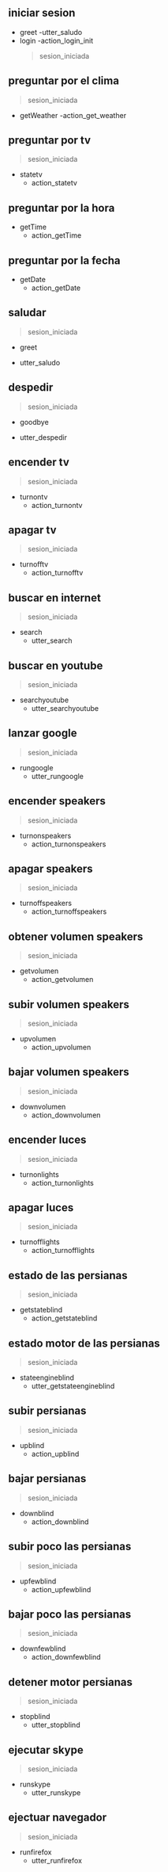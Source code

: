 ## iniciar sesion
* greet
  -utter_saludo
* login
  -action_login_init
  > sesion_iniciada

## preguntar por el clima
> sesion_iniciada
* getWeather
  -action_get_weather

## preguntar por tv
> sesion_iniciada
* statetv
  - action_statetv

## preguntar por la hora
* getTime
  - action_getTime

## preguntar por la fecha
* getDate
  - action_getDate

## saludar
> sesion_iniciada 
* greet 
 - utter_saludo

## despedir
> sesion_iniciada
* goodbye
 - utter_despedir


## encender tv
> sesion_iniciada
* turnontv
  - action_turnontv

## apagar tv
> sesion_iniciada
* turnofftv
  - action_turnofftv

## buscar en internet
> sesion_iniciada
* search
  - utter_search

## buscar en youtube
> sesion_iniciada
* searchyoutube
  - utter_searchyoutube
  
## lanzar google
> sesion_iniciada
* rungoogle
  - utter_rungoogle

## encender speakers
> sesion_iniciada
* turnonspeakers
  - action_turnonspeakers

## apagar speakers
> sesion_iniciada
* turnoffspeakers
  - action_turnoffspeakers  

## obtener volumen speakers
> sesion_iniciada
* getvolumen
  - action_getvolumen

## subir volumen speakers
> sesion_iniciada
* upvolumen
  - action_upvolumen

## bajar volumen speakers
> sesion_iniciada
* downvolumen
  - action_downvolumen

## encender luces
> sesion_iniciada
* turnonlights
  - action_turnonlights

## apagar luces
> sesion_iniciada
* turnofflights
  - action_turnofflights

## estado de las persianas
> sesion_iniciada
* getstateblind
  - action_getstateblind

## estado motor de las persianas
> sesion_iniciada
* stateengineblind
  - utter_getstateengineblind

## subir persianas
> sesion_iniciada
* upblind
  - action_upblind

## bajar persianas
> sesion_iniciada
* downblind
  - action_downblind

## subir poco las persianas
> sesion_iniciada
* upfewblind
  - action_upfewblind

## bajar poco las persianas
> sesion_iniciada
* downfewblind
  - action_downfewblind

## detener motor persianas
> sesion_iniciada
* stopblind
  - utter_stopblind

## ejecutar skype
> sesion_iniciada
* runskype
  - utter_runskype

## ejectuar navegador
> sesion_iniciada
* runfirefox
  - utter_runfirefox


